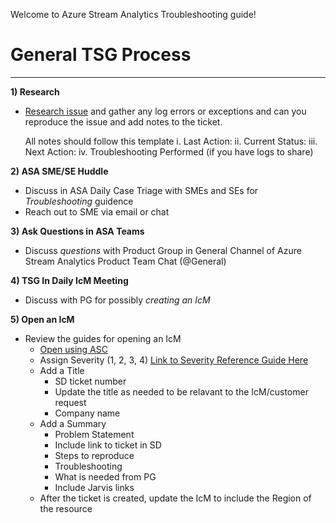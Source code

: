 Welcome to Azure Stream Analytics Troubleshooting guide!  

# General TSG Process
____________________________

**1) Research**
-  [Research issue](https://dev.azure.com/Supportability/Big%20Data/_wiki/wikis/Big-Data.wiki/181135/Basic-Troubleshooting) and gather any log errors or exceptions and can you reproduce the issue and add notes to the ticket.

   All notes should follow this template
i. Last Action:
ii. Current Status:
iii. Next Action:
iv. Troubleshooting Performed (if you have logs to share)

**2) ASA SME/SE Huddle** 
-  Discuss in ASA Daily Case Triage with SMEs and SEs for _Troubleshooting_ guidence
-  Reach out to SME via email or chat

**3) Ask Questions in ASA Teams** 
-  Discuss _questions_ with Product Group in General Channel of Azure Stream Analytics Product Team Chat (@General)

**4) TSG In Daily IcM Meeting** 
-  Discuss with PG for possibly _creating an IcM_

**5) Open an IcM** 
-  Review the guides for opening an IcM
   - [Open using ASC](https://dev.azure.com/Supportability/Big%20Data/_wiki/wikis/Big-Data.wiki/181132/Escalations-Creating-ICMs)
   - Assign Severity (1, 2, 3, 4) [Link to Severity Reference Guide Here](https://msdata.visualstudio.com/Azure%20Stream%20Analytics/_wiki/wikis/Azure%20Stream%20Analytics.wiki/3791/Guidance-for-CRI-ICM-severity-for-ASA)
   - Add a Title 
      - SD ticket number
      - Update the title as needed to be relavant to the IcM/customer request
      - Company name
   - Add a Summary
      - Problem Statement
      - Include link to ticket in SD
      - Steps to reproduce
      - Troubleshooting
      - What is needed from PG
      - Include Jarvis links
   - After the ticket is created, update the IcM to include the Region of the resource 